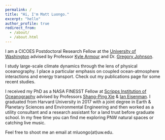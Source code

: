 ```yaml
---
permalink: /
title: "Hi, I'm Matt Luongo."
excerpt: "hello"
author_profile: true
redirect_from: 
  - /about/
  - /about.html
---
```

		
I am a CICOES Postdoctoral Research Fellow at the [University of Washington](https://environment.uw.edu/) advised by Professor [Kyle Armour](https://faculty.washington.edu/karmour/) and Dr. [Gregory Johnson](https://www.pmel.noaa.gov/scientist/dr-gregory-c-johnson). 
		
I study large-scale climate dynamics through the lens of physical oceanography. I place a particular emphasis on coupled ocean-atmosphere interactions and energy transport. Check out my publications page for some recent studies.

I received my PhD as a NASA FINESST Fellow at [Scripps Institution of Oceanography](https://scripps.ucsd.edu/) advised by Professors [Shang-Ping Xie](https://sxie.scrippsprofiles.ucsd.edu/) & [Ian Eisenman](https://ieisenman.scrippsprofiles.ucsd.edu/). I graduated from Harvard University in 2017 with a joint degree in Earth & Planetary Sciences and Environmental Engineering and then worked as a utility consultant and a research assistant for a land trust before graduate school. In my free time you can find me exploring PNW natural spaces or catching live music.

Feel free to shoot me an email at mluongo(at)uw.edu.
